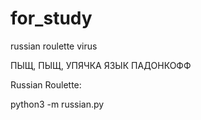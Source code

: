 # for_study

russian roulette virus

ПЫЩ, ПЫЩ, УПЯЧКА
ЯЗЫК ПАДОНКОФФ

Russian Roulette:

python3 -m russian.py